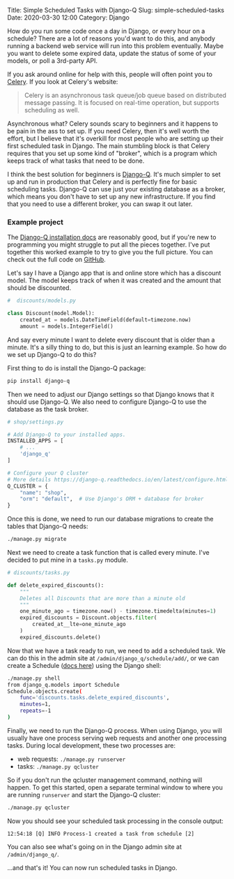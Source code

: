Title: Simple Scheduled Tasks with Django-Q
Slug: simple-scheduled-tasks
Date: 2020-03-30 12:00
Category: Django

How do you run some code once a day in Django, or every hour on a schedule?
There are a lot of reasons you'd want to do this, and anybody running a backend web service will run into this problem eventually.
Maybe you want to delete some expired data, update the status of some of your models, or poll a 3rd-party API.

If you ask around online for help with this, people will often point you to [Celery](http://www.celeryproject.org/). If you look at Celery's website:

> Celery is an asynchronous task queue/job queue based on distributed message passing. It is focused on real-time operation, but supports scheduling as well.

Asynchronous what? Celery sounds scary to beginners and it happens to be pain in the ass to set up. If you need Celery, then it's well worth the effort, but I believe that it's overkill for most people who are setting up their first scheduled task in Django. The main stumbling block is that Celery requires that you set up some kind of "broker", which is a program which keeps track of what tasks that need to be done.

I think the best solution for beginners is [Django-Q](https://django-q.readthedocs.io/en/latest/). It's much simpler to set up and run in production that Celery and is perfectly fine for basic scheduling tasks. Django-Q can use just your existing database as a broker, which means you don't have to set up any new infrastructure. If you find that you need to use a different broker, you can swap it out later.

### Example project

The [Django-Q installation docs](https://django-q.readthedocs.io/en/latest/install.html) are reasonably good, but if you're new to programming you might struggle to put all the pieces together. I've put together this worked example to try to give you the full picture. You can check out the full code on [GitHub](https://github.com/MattSegal/devblog-examples/tree/master/django-q-scheduling-example).

Let's say I have a Django app that is and online store which has a discount model. The model keeps track of when it was created and the amount that should be discounted.

```python
#  discounts/models.py

class Discount(model.Model):
    created_at = models.DateTimeField(default=timezone.now)
    amount = models.IntegerField()

```

And say every minute I want to delete every discount that is older than a minute. It's a silly thing to do, but this is just an learning example. So how do we set up Django-Q to do this?

First thing to do is install the Django-Q package:

```bash
pip install django-q
```

Then we need to adjust our Django settings so that Django knows that it should use Django-Q. We also need to configure Django-Q to use the database as the task broker.

```python
# shop/settings.py

# Add Django-Q to your installed apps.
INSTALLED_APPS = [
    # ...
    'django_q'
]

# Configure your Q cluster
# More details https://django-q.readthedocs.io/en/latest/configure.html
Q_CLUSTER = {
    "name": "shop",
    "orm": "default",  # Use Django's ORM + database for broker
}

```

Once this is done, we need to run our database migrations to create the tables that Django-Q needs:

```bash
./manage.py migrate
```

Next we need to create a task function that is called every minute. I've decided to put mine in a `tasks.py` module.

```python
# discounts/tasks.py

def delete_expired_discounts():
    """
    Deletes all Discounts that are more than a minute old
    """
    one_minute_ago = timezone.now() - timezone.timedelta(minutes=1)
    expired_discounts = Discount.objects.filter(
        created_at__lte=one_minute_ago
    )
    expired_discounts.delete()

```

Now that we have a task ready to run, we need to add a scheduled task. We can do this in the admin site at `/admin/django_q/schedule/add/`, or we can create a Schedule ([docs here](https://django-q.readthedocs.io/en/latest/schedules.html)) using the Django shell:

```bash
./manage.py shell
from django_q.models import Schedule
Schedule.objects.create(
    func='discounts.tasks.delete_expired_discounts',
    minutes=1,
    repeats=-1
)
```

Finally, we need to run the Django-Q process. When using Django, you will usually have one process serving web requests and another one processing tasks. During local development, these two processes are:

- web requests: `./manage.py runserver`
- tasks: `./manage.py qcluster`

So if you don't run the qcluster management command, nothing will happen. To get this started, open a separate terminal window to where you are running `runserver` and start the Django-Q cluster:

```bash
./manage.py qcluster
```

Now you should see your scheduled task processing in the console output:

```text
12:54:18 [Q] INFO Process-1 created a task from schedule [2]
```

You can also see what's going on in the Django admin site at `/admin/django_q/`.

...and that's it! You can now run scheduled tasks in Django.
